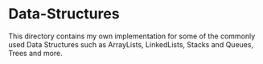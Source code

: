 # Data-Structures
 This directory contains my own implementation for some of the commonly used Data Structures such as ArrayLists, LinkedLists, Stacks and Queues, Trees and more.
